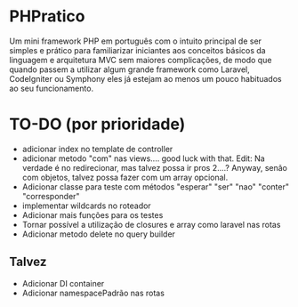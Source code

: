 # PHPratico
Um mini framework PHP em português com o intuito principal de ser simples e prático para familiarizar iniciantes aos conceitos básicos da linguagem e arquitetura MVC sem maiores complicações, de modo que quando passem a utilizar algum grande framework como Laravel, CodeIgniter ou Symphony eles já estejam ao menos um pouco habituados ao seu funcionamento.

# TO-DO (por prioridade)
   - adicionar index no template de controller
   - adicionar metodo "com" nas views.... good luck with that. Edit: Na verdade é no redirecionar, mas talvez possa ir pros 2....? Anyway, senão com objetos, talvez possa fazer com um array opcional.
   - Adicionar classe para teste com métodos "esperar" "ser" "nao" "conter" "corresponder"
   - implementar wildcards no roteador
   - Adicionar mais funções para os testes
   - Tornar possível a utilização de closures e array como laravel nas rotas
   - Adicionar metodo delete no query builder

   ## Talvez
   - Adicionar DI container
   - Adicionar namespacePadrão nas rotas

   
